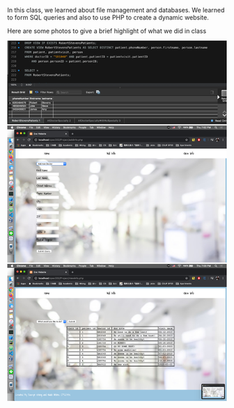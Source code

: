 In this class, we learned about file management and databases. We learned to form SQL queries and also to use PHP to create a dynamic website.

Here are some photos to give a brief highlight of what we did in class

![image1](https://github.com/naokishami/Classwork/blob/7dbbf09c26046514b976e74fc2e466b5ff7a2132/332%20-%20Databases/CPSC%20332%20Project%20-%20Darryn%20Wong%20-%20Naoki%20Atkins/imgs/Picture1.png)
![image10](https://github.com/naokishami/Classwork/blob/7dbbf09c26046514b976e74fc2e466b5ff7a2132/332%20-%20Databases/CPSC%20332%20Project%20-%20Darryn%20Wong%20-%20Naoki%20Atkins/imgs/Picture10.png)
![image13](https://github.com/naokishami/Classwork/blob/7dbbf09c26046514b976e74fc2e466b5ff7a2132/332%20-%20Databases/CPSC%20332%20Project%20-%20Darryn%20Wong%20-%20Naoki%20Atkins/imgs/Picture13.png)
